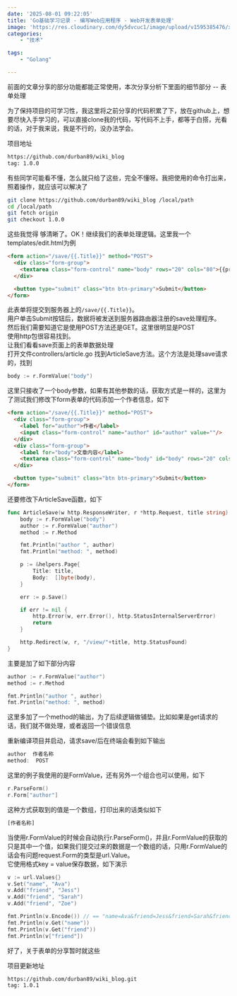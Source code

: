 ```yaml
---
date: '2025-08-01 09:22:05'
title: 'Go基础学习记录 - 编写Web应用程序 - Web开发表单处理'
image: 'https://res.cloudinary.com/dy5dvcuc1/image/upload/v1595385476/xiaorongmao/golang.jpg'
categories:
    - "技术"

tags:
    - "Golang"

---
```


前面的文章分享的部分功能都能正常使用，本次分享分析下里面的细节部分 -- 表单处理

为了保持项目的可学习性，我这里将之前分享的代码积累了下，放在github上，想要尽快入手学习的，可以直接clone我的代码，写代码不上手，都等于白搭，光看的话，对于我来说，我是不行的，没办法学会。

项目地址

```bash
https://github.com/durban89/wiki_blog
tag: 1.0.0
```

有些同学可能看不懂，怎么就只给了这些，完全不懂呀。我把使用的命令打出来，照着操作，就应该可以解决了

```bash
git clone https://github.com/durban89/wiki_blog /local/path
cd /local/path
git fetch origin
git checkout 1.0.0
```

这些我觉得 够清晰了。OK！继续我们的表单处理逻辑。这里我一个templates/edit.html为例

```html
<form action="/save/{{.Title}}" method="POST">
  <div class="form-group">
    <textarea class="form-control" name="body" rows="20" cols="80">{{printf "%s" .Body}}</textarea>
  </div>

  <button type="submit" class="btn btn-primary">Submit</button>
</form>
```

此表单将提交到服务器上的`/save/{{.Title}}`。  
用户单击Submit按钮后，数据将被发送到服务器路由器注册的save处理程序。  
然后我们需要知道它是使用POST方法还是GET。这里很明显是POST  
使用http包很容易找到。  
让我们看看save页面上的表单数据处理  
打开文件controllers/article.go 找到ArticleSave方法。这个方法是处理save请求的，找到

```go
body := r.FormValue("body")
```

这里只接收了一个body参数，如果有其他参数的话，获取方式是一样的，这里为了测试我们修改下form表单的代码添加一个作者信息，如下

```html
<form action="/save/{{.Title}}" method="POST">
  <div class="form-group">
    <label for="author">作者</label>
    <input class="form-control" name="author" id="author" value=""/>
  </div>
  <div class="form-group">
    <label for="body">文章内容</label>
    <textarea class="form-control" name="body" id="body" rows="20" cols="80">{{printf "%s" .Body}}</textarea>
  </div>

  <button type="submit" class="btn btn-primary">Submit</button>
</form>
```

还要修改下ArticleSave函数，如下

```go
func ArticleSave(w http.ResponseWriter, r *http.Request, title string) {
    body := r.FormValue("body")
    author := r.FormValue("author")
    method := r.Method

    fmt.Println("author ", author)
    fmt.Println("method: ", method)

    p := &helpers.Page{
        Title: title,
        Body:  []byte(body),
    }

    err := p.Save()

    if err != nil {
        http.Error(w, err.Error(), http.StatusInternalServerError)
        return
    }

    http.Redirect(w, r, "/view/"+title, http.StatusFound)
}
```

主要是加了如下部分内容

```go
author := r.FormValue("author")
method := r.Method

fmt.Println("author ", author)
fmt.Println("method: ", method)
```

这里多加了一个method的输出，为了后续逻辑做铺垫。比如如果是get请求的话，我们就不做处理，或者返回一个错误信息

重新编译项目并启动，请求save/后在终端会看到如下输出

```javascript
author  作者名称
method:  POST
```

这里的例子我使用的是FormValue，还有另外一个组合也可以使用，如下

```go
r.ParseForm()
r.Form["author"]
```

这种方式获取到的值是一个数组，打印出来的话类似如下

```bash
[作者名称]
```

当使用r.FormValue的时候会自动执行r.ParseForm()，并且r.FormValue的获取的只是其中一个值，如果我们提交过来的数据是一个数组的话，只用r.FormValue的话会有问题request.Form的类型是url.Value。  
它使用格式key = value保存数据，如下演示

```go
v := url.Values{}
v.Set("name", "Ava")
v.Add("friend", "Jess")
v.Add("friend", "Sarah")
v.Add("friend", "Zoe")

fmt.Println(v.Encode()) // == "name=Ava&friend=Jess&friend=Sarah&friend=Zoe"
fmt.Println(v.Get("name"))
fmt.Println(v.Get("friend"))
fmt.Println(v["friend"])
```

好了，关于表单的分享暂时就这些

项目更新地址

```bash
https://github.com/durban89/wiki_blog.git
tag: 1.0.1
```
